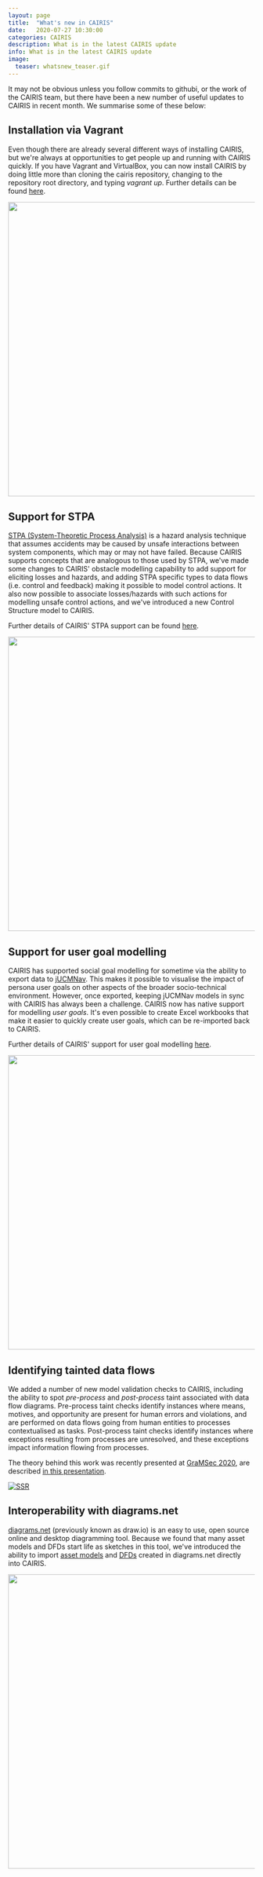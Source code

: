 ```yaml
---
layout: page
title:  "What's new in CAIRIS"
date:   2020-07-27 10:30:00
categories: CAIRIS
description: What is in the latest CAIRIS update
info: What is in the latest CAIRIS update
image:
  teaser: whatsnew_teaser.gif
---
```


It may not be obvious unless you follow commits to githubi, or the work of the CAIRIS team, but there have been a new number of useful updates to CAIRIS in recent month.  We summarise some of these below:

## Installation via Vagrant ##

Even though there are already several different ways of installing CAIRIS, but we're always at opportunities to get people up and running with CAIRIS quickly.  If you have Vagrant and VirtualBox, you can now install CAIRIS by doing little more than cloning the cairis repository, changing to the repository root directory, and typing *vagrant up*.  Further details can be found [here](https://cairis.readthedocs.io/en/latest/install.html#installation-via-vagrant).

<img src="https://www.vagrantup.com/img/logo-hashicorp.svg" width="600">

## Support for STPA ##

[STPA (System-Theoretic Process Analysis)](https://psas.scripts.mit.edu/home/get_file.php?name=STPA_handbook.pdf) is a hazard analysis technique that assumes accidents may be caused by unsafe interactions between system components, which may or may not have failed.  Because CAIRIS supports concepts that are analogous to those used by STPA, we've made some changes to CAIRIS' obstacle modelling capability to add support for eliciting losses and hazards, and adding STPA specific types to data flows (i.e. control and feedback) making it possible to model control actions.  It also now possible to associate losses/hazards with such actions for modelling unsafe control actions, and we've introduced a new Control Structure model to CAIRIS.  

Further details of CAIRIS' STPA support can be found [here](https://cairis.readthedocs.io/en/latest/stpa.html#using-cairis-as-tool-support-for-stpa).

<img src="https://cairis.org/images/controlStructure.gif" width="600">

## Support for user goal modelling ##

CAIRIS has supported social goal modelling for sometime via the ability to export data to [jUCMNav](http://jucmnav.softwareengineering.ca/foswiki/ProjetSEG).  This makes it possible to visualise the impact of persona user goals on other aspects of the broader socio-technical environment.  However, once exported, keeping jUCMNav models in sync with CAIRIS has always been a challenge.  CAIRIS now has native support for modelling *user goals*.  It's even possible to create Excel workbooks that make it easier to quickly create user goals, which can be re-imported back to CAIRIS.  

Further details of CAIRIS' support for user goal modelling [here](https://cairis.readthedocs.io/en/latest/usergoals.html#user-goals-and-user-goal-models).

<img src="https://cairis.org/images/userGoalModel.gif" width="600">

## Identifying tainted data flows ## 

We added a number of new model validation checks to CAIRIS, including the ability to spot *pre-process* and *post-process* taint associated with data flow diagrams.  Pre-process taint checks identify instances where means, motives, and opportunity are present for human errors and violations, and are performed on data flows going from human entities to processes contextualised as tasks.  Post-process taint checks identify instances where exceptions resulting from processes are unresolved, and these exceptions impact information flowing from processes.

The theory behind this work was recently presented at [GraMSec 2020](https://gramsec.uni.lu), are described [in this presentation](https://www.youtube.com/watch?v=lN3ynhY4xUM&t).

[![SSR](http://img.youtube.com/vi/lN3ynhY4xUM/0.jpg)](http://www.youtube.com/watch?v=lN3ynhY4xUM "GraMSec 2020 talk")

## Interoperability with diagrams.net ##

[diagrams.net](https://diagrams.net) (previously known as draw.io) is an easy to use, open source online and desktop diagramming tool.  Because we found that many asset models and DFDs start life as sketches in this tool, we've introduced the ability to import [asset models](https://cairis.readthedocs.io/en/latest/assets.html#asset-modelling-with-diagrams-net) and [DFDs](https://cairis.readthedocs.io/en/latest/threats_tm.html#modelling-dfds-with-diagrams-net) created in diagrams.net directly into CAIRIS.

<img src="https://cairis.org/images/whatsnew_teaser.gif" width="600">
